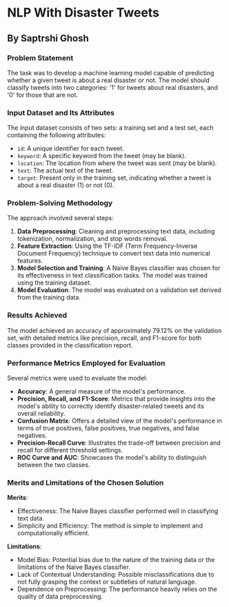 # NLP With Disaster Tweets

## By Saptrshi Ghosh

### Problem Statement

The task was to develop a machine learning model capable of predicting whether a given tweet is about a real disaster or not. The model should classify tweets into two categories: '1' for tweets about real disasters, and '0' for those that are not.

### Input Dataset and Its Attributes

The input dataset consists of two sets: a training set and a test set, each containing the following attributes:

- `id`: A unique identifier for each tweet.
- `keyword`: A specific keyword from the tweet (may be blank).
- `location`: The location from where the tweet was sent (may be blank).
- `text`: The actual text of the tweet.
- `target`: Present only in the training set, indicating whether a tweet is about a real disaster (1) or not (0).

### Problem-Solving Methodology

The approach involved several steps:

1. **Data Preprocessing**: Cleaning and preprocessing text data, including tokenization, normalization, and stop words removal.
2. **Feature Extraction**: Using the TF-IDF (Term Frequency-Inverse Document Frequency) technique to convert text data into numerical features.
3. **Model Selection and Training**: A Naive Bayes classifier was chosen for its effectiveness in text classification tasks. The model was trained using the training dataset.
4. **Model Evaluation**: The model was evaluated on a validation set derived from the training data.

### Results Achieved

The model achieved an accuracy of approximately 79.12% on the validation set, with detailed metrics like precision, recall, and F1-score for both classes provided in the classification report.

### Performance Metrics Employed for Evaluation

Several metrics were used to evaluate the model:

- **Accuracy**: A general measure of the model's performance.
- **Precision, Recall, and F1-Score**: Metrics that provide insights into the model's ability to correctly identify disaster-related tweets and its overall reliability.
- **Confusion Matrix**: Offers a detailed view of the model's performance in terms of true positives, false positives, true negatives, and false negatives.
- **Precision-Recall Curve**: Illustrates the trade-off between precision and recall for different threshold settings.
- **ROC Curve and AUC**: Showcases the model's ability to distinguish between the two classes.

### Merits and Limitations of the Chosen Solution

**Merits**:
- Effectiveness: The Naive Bayes classifier performed well in classifying text data.
- Simplicity and Efficiency: The method is simple to implement and computationally efficient.

**Limitations**:
- Model Bias: Potential bias due to the nature of the training data or the limitations of the Naive Bayes classifier.
- Lack of Contextual Understanding: Possible misclassifications due to not fully grasping the context or subtleties of natural language.
- Dependence on Preprocessing: The performance heavily relies on the quality of data preprocessing.
